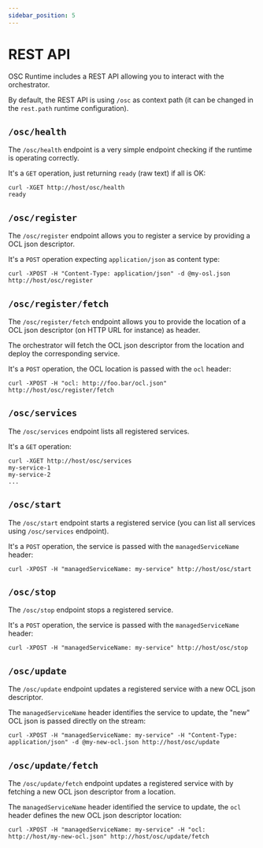 ```yaml
---
sidebar_position: 5
---
```


# REST API

OSC Runtime includes a REST API allowing you to interact with the orchestrator.

By default, the REST API is using `/osc` as context path (it can be changed in the `rest.path` runtime configuration).

## `/osc/health`

The `/osc/health` endpoint is a very simple endpoint checking if the runtime is operating correctly.

It's a `GET` operation, just returning `ready` (raw text) if all is OK:

```shell
curl -XGET http://host/osc/health
ready
```

## `/osc/register`

The `/osc/register` endpoint allows you to register a service by providing a OCL json descriptor.

It's a `POST` operation expecting `application/json` as content type:

```shell
curl -XPOST -H "Content-Type: application/json" -d @my-osl.json http://host/osc/register
```

## `/osc/register/fetch`

The `/osc/register/fetch` endpoint allows you to provide the location of a OCL json descriptor (on HTTP URL for
instance) as header.

The orchestrator will fetch the OCL json descriptor from the location and deploy the corresponding service.

It's a `POST` operation, the OCL location is passed with the `ocl` header:

```shell
curl -XPOST -H "ocl: http://foo.bar/ocl.json" http://host/osc/register/fetch
```

## `/osc/services`

The `/osc/services` endpoint lists all registered services.

It's a `GET` operation:

```shell
curl -XGET http://host/osc/services
my-service-1
my-service-2
...
```

## `/osc/start`

The `/osc/start` endpoint starts a registered service (you can list all services using `/osc/services` endpoint).

It's a `POST` operation, the service is passed with the `managedServiceName` header:

```shell
curl -XPOST -H "managedServiceName: my-service" http://host/osc/start
```

## `/osc/stop`

The `/osc/stop` endpoint stops a registered service.

It's a `POST` operation, the service is passed with the `managedServiceName` header:

```shell
curl -XPOST -H "managedServiceName: my-service" http://host/osc/stop
```

## `/osc/update`

The `/osc/update` endpoint updates a registered service with a new OCL json descriptor.

The `managedServiceName` header identifies the service to update, the "new" OCL json is passed directly on the stream:

```shell
curl -XPOST -H "managedServiceName: my-service" -H "Content-Type: application/json" -d @my-new-ocl.json http://host/osc/update
```

## `/osc/update/fetch`

The `/osc/update/fetch` endpoint updates a registered service with by fetching a new OCL json descriptor from a
location.

The `managedServiceName` header identified the service to update, the `ocl` header defines the new OCL json descriptor
location:

```shell
curl -XPOST -H "managedServiceName: my-service" -H "ocl: http://host/my-new-ocl.json" http://host/osc/update/fetch
```
